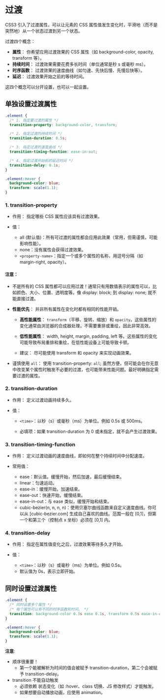 # 过渡

CSS3 引入了过渡属性，可以让元素的 CSS 属性值发生变化时，平滑地（而不是突然地）从一个状态过渡到另一个状态。

过渡四个概念：
* **属性**： 你希望应用过渡效果的 CSS 属性（如 background-color, opacity, transform 等）。
* **持续时间**： 过渡效果需要花费多长时间（单位通常是秒 s 或毫秒 ms）。
* **时序函数**： 过渡效果的速度曲线（如匀速、先快后慢、先慢后快等）。
* **延迟**： 过渡效果开始之前的等待时间。

这四个概念可以分开设置，也可以一起设置。

## 单独设置过渡属性
```css
.element {
  /* 1. 指定要过渡的属性 */
  transition-property: background-color, transform;

  /* 2. 指定过渡的持续时间 */
  transition-duration: 0.5s;

  /* 3. 指定过渡的速度曲线 */
  transition-timing-function: ease-in-out;

  /* 4. 指定过渡开始前的延迟时间 */
  transition-delay: 0.1s;
}

.element:hover {
  background-color: blue;
  transform: scale(1.1);
}
```
### 1. transition-property
* 作用： 指定哪些 CSS 属性应该具有过渡效果。

* 值：

    * all (默认值)：所有可过渡的属性都会应用此效果（常用，但需谨慎，可能影响性能）。
    * none：没有属性会获得过渡效果。
    * `<property-name>`：指定一个或多个属性的名称，用逗号分隔（如 margin-right, opacity）。

#### 注意： 
* 不是所有的 CSS 属性都可以应用过渡！通常只有用数值表示的属性可以，比如颜色、大小、位置、透明度等。像 display: block; 到 display: none; 就不能直接过渡。
* **性能优先**： 并非所有属性在变化时都有相同的性能开销。

    * **高性能属性**： `transform`（平移、旋转、缩放）和 `opacity`。这些属性的变化通常由浏览器的合成器处理，不需要重排或重绘，因此非常高效。
    * **低性能属性**： width, height, margin, padding, left 等。这些属性的变化可能导致布局重排和重绘，在低性能设备上可能导致卡顿。

    * 建议： 尽可能使用 transform 和 opacity 来实现动画效果。

* 谨慎使用 `all`： 使用 transition-property: `all`; 虽然方便，但可能会在你无意中改变某个属性时触发不必要的过渡，也可能带来性能问题。最好明确指定需要过渡的属性。

### 2. transition-duration
* 作用： 定义过渡动画持续多久。

* 值：

    * `<time>`：以秒（s）或毫秒（ms）为单位。例如 0.5s 或 500ms。

    * 必填项：如果 transition-duration 为 0 或未指定，就不会产生过渡效果。

### 3. transition-timing-function
* 作用： 定义过渡动画的速度曲线，即如何在整个持续时间中分配速度。

* 常用值：

    * ease：默认值。缓慢开始，然后加速，最后缓慢结束。
    * linear：匀速运动。
    * ease-in：缓慢开始，加速结束。
    * ease-out：快速开始，缓慢结束。
    * ease-in-out：与 ease 类似，缓慢开始和结束。
    * cubic-bezier(n, n, n, n)：使用贝塞尔曲线函数来自定义速度曲线。你可以从 [cubic-bezier.com] 生成自己喜欢的曲线。范围一般在 [0,1]，但第一个和第三个（控制点 x 坐标）必须在 [0,1] 内。

### 4. transition-delay
* 作用： 指定在属性值变化之后，过渡效果等待多久才开始。

* 值：

    * `<time>`：以秒（s）或毫秒（ms）为单位。例如 0.5s。
    * 默认值为 0s，表示立即开始。


## 同时设置过渡属性
```css
.element {
  /* 同时设置多个属性 */
  /* 每个属性可以有不同的时序函数和时间。 */
  transition: background-color 0.3s ease 0.1s, transform 0.5s ease-in-out 0.1s;
}

.element:hover {
  background-color: blue;
  transform: scale(1.1);
}
```

**注意**: 

* 顺序很重要！
    * 第一个能被解析为时间的值会被赋予 transition-duration，第二个会被赋予 transition-delay。
* transition 不能自动触发
    * 必须依赖 状态变化（如 :hover、class 切换、JS 修改样式）才能触发。
    * 如果想要自动播放动画，应使用 animation。
